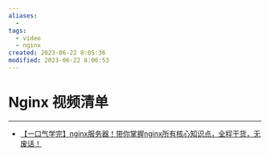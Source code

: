 ```yaml
---
aliases:
  - 
tags:
  - video
  - nginx
created: 2023-06-22 8:05:36
modified: 2023-06-22 8:06:53
---
```

# Nginx 视频清单

---

* [【一口气学完】nginx服务器！带你掌握nginx所有核心知识点，全程干货，无废话！](https://www.bilibili.com/video/BV1t14y1D73E)